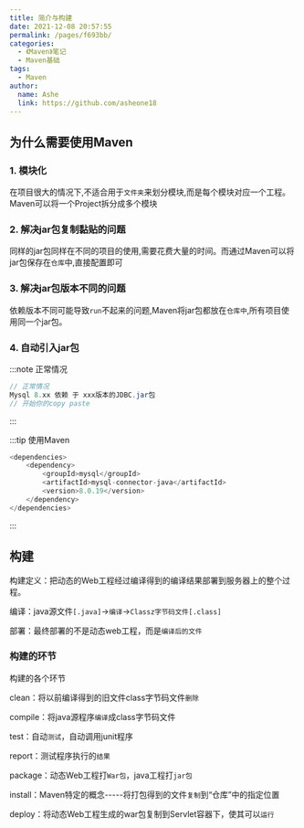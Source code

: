```yaml
---
title: 简介与构建
date: 2021-12-08 20:57:55
permalink: /pages/f693bb/
categories:
  - 《Maven》笔记
  - Maven基础
tags:
  - Maven
author:
  name: Ashe
  link: https://github.com/asheone18
---
```

## 为什么需要使用Maven

### 1. 模块化

在项目很大的情况下,不适合用于`文件夹`来划分模块,而是每个模块对应一个工程。Maven可以将一个Project拆分成多个模块

### 2. 解决jar包复制黏贴的问题

同样的jar包同样在不同的项目的使用,需要花费大量的时间。而通过Maven可以将jar包保存在`仓库`中,直接配置即可

### 3. 解决jar包版本不同的问题

依赖版本不同可能导致`run`不起来的问题,Maven将jar包都放在`仓库中`,所有项目使用同一个jar包。

### 4. 自动引入jar包
:::note 正常情况
```java
// 正常情况
Mysql 8.xx 依赖 于 xxx版本的JDBC.jar包
// 开始你的copy paste
```
:::

:::tip 使用Maven
```java
<dependencies>
    <dependency>
        <groupId>mysql</groupId>
        <artifactId>mysql-connector-java</artifactId>
        <version>8.0.19</version>
    </dependency>
</dependencies>
```
:::

## 构建

构建定义：把动态的Web工程经过编译得到的编译结果部署到服务器上的整个过程。

编译：java源文件`[.java]`->`编译`->`Classz字节码文件[.class]`

部署：最终部署的不是动态web工程，而是`编译后的文件`

### 构建的环节
构建的各个环节

clean：将以前编译得到的旧文件class字节码文件`删除`

compile：将java源程序`编译`成class字节码文件

test：自动`测试`，自动调用junit程序

report：测试程序执行的`结果`

package：动态Web工程打`War包`，java工程打`jar包`

install：Maven特定的概念-----将打包得到的文件`复制`到“仓库”中的指定位置

deploy：将动态Web工程生成的war包复制到Servlet容器下，使其可以`运行`



